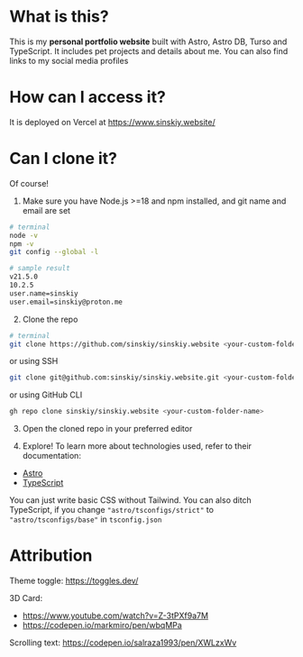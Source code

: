 # What is this?

This is my **personal portfolio website** built with Astro, Astro DB, Turso and TypeScript. It includes pet projects and details about me. You can also find links to my social media profiles

# How can I access it?

It is deployed on Vercel at https://www.sinskiy.website/

# Can I clone it?

Of course!

1. Make sure you have Node.js >=18 and npm installed, and git name and email are set

```sh
# terminal
node -v
npm -v
git config --global -l
```

```sh
# sample result
v21.5.0
10.2.5
user.name=sinskiy
user.email=sinskiy@proton.me
```

2. Clone the repo

```sh
# terminal
git clone https://github.com/sinskiy/sinskiy.website <your-custom-folder-name>
```

or using SSH

```sh
git clone git@github.com:sinskiy/sinskiy.website.git <your-custom-folder-name>
```

or using GitHub CLI

```sh
gh repo clone sinskiy/sinskiy.website <your-custom-folder-name>
```

3. Open the cloned repo in your preferred editor

4. Explore! To learn more about technologies used, refer to their documentation:

- [Astro](https://docs.astro.build/)
- [TypeScript](https://www.typescriptlang.org/docs/)

You can just write basic CSS without Tailwind. You can also ditch TypeScript, if you change `"astro/tsconfigs/strict"` to `"astro/tsconfigs/base"` in `tsconfig.json`

# Attribution

Theme toggle: https://toggles.dev/

3D Card:

- https://www.youtube.com/watch?v=Z-3tPXf9a7M
- https://codepen.io/markmiro/pen/wbqMPa

Scrolling text: https://codepen.io/salraza1993/pen/XWLzxWv
